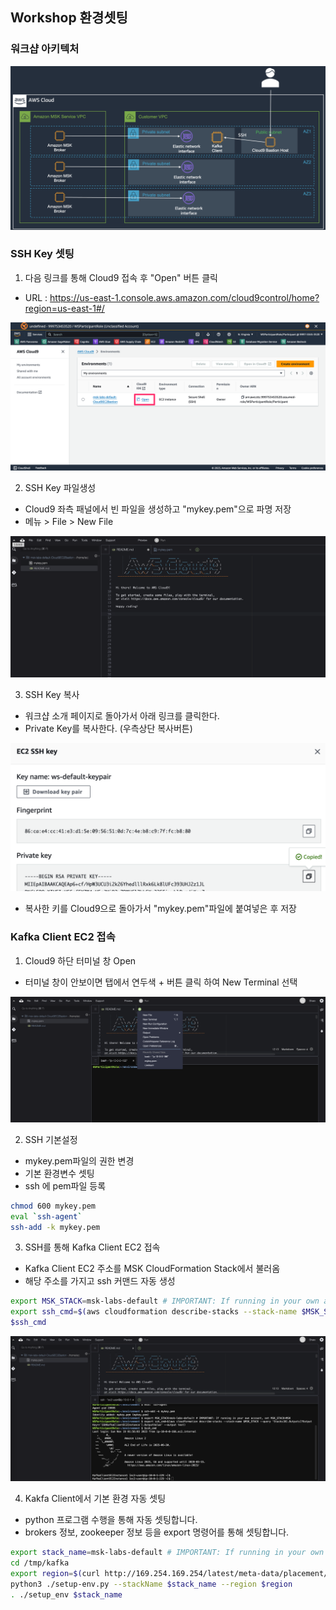 ## Workshop 환경셋팅
### 워크샵 아키텍처

![Lab_Architecture](../images/00_Lab_Architecture.png)

### SSH Key 셋팅
1. 다음 링크를 통해 Cloud9 접속 후 "Open" 버튼 클릭
- URL : https://us-east-1.console.aws.amazon.com/cloud9control/home?region=us-east-1#/

![Cloud9_Open](../images/00_Cloud9_Open.png)

2. SSH Key 파일생성
- Cloud9 좌측 패널에서 빈 파일을 생성하고 "mykey.pem"으로 파명 저장
- 메뉴 > File > New File

![Cloud9_Pem](../images/00_Cloud9_Pem.png)

3. SSH Key 복사
- 워크샵 소개 페이지로 돌아가서 아래 링크를 클릭한다.
- Private Key를 복사한다. (우측상단 복사버튼)

![PK_Copy](../images/00_PK_Copy.png)

- 복사한 키를 Cloud9으로 돌아가서 "mykey.pem"파일에 붙여넣은 후 저장

### Kafka Client EC2 접속
1. Cloud9 하단 터미널 창 Open 
- 터미널 창이 안보이면 탭에서 연두색 + 버튼 클릭 하여 New Terminal 선택

![NewTerminal](../images/00_NewTerminal.png)

2. SSH 기본설정
- mykey.pem파일의 권한 변경
- 기본 환경변수 셋팅
- ssh 에 pem파일 등록

```bash
chmod 600 mykey.pem
eval `ssh-agent`
ssh-add -k mykey.pem

```

3. SSH를 통해 Kafka Client EC2 접속
- Kafka Client EC2 주소를 MSK CloudFormation Stack에서 불러옴
- 해당 주소를 가지고 ssh 커맨드 자동 생성

```bash
export MSK_STACK=msk-labs-default # IMPORTANT: If running in your own account, set MSK_STACK=MSK
export ssh_cmd=$(aws cloudformation describe-stacks --stack-name $MSK_STACK --query 'Stacks[0].Outputs[?OutputKey==`SSHKafkaClientEC2Instance`].OutputValue' --output text)
$ssh_cmd

```

![KafkaClient](../images/00_KafkaClient.png)

4. Kakfa Client에서 기본 환경 자동 셋팅
- python 프로그램 수행을 통해 자동 셋팅합니다.
- brokers 정보, zookeeper 정보 등을 export 명령어를 통해 셋팅합니다.

```bash
export stack_name=msk-labs-default # IMPORTANT: If running in your own account, set MSK_STACK=MSK
cd /tmp/kafka
export region=$(curl http://169.254.169.254/latest/meta-data/placement/region)
python3 ./setup-env.py --stackName $stack_name --region $region
. ./setup_env $stack_name
```



